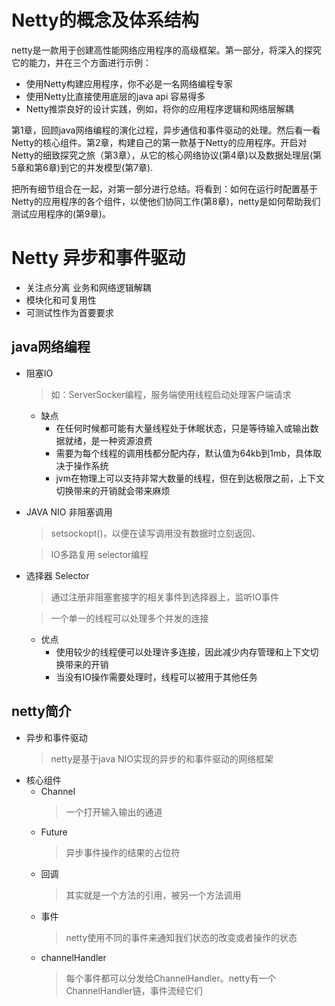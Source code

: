 # Netty的概念及体系结构

netty是一款用于创建高性能网络应用程序的高级框架。第一部分，将深入的探究它的能力，并在三个方面进行示例：
- 使用Netty构建应用程序，你不必是一名网络编程专家
- 使用Netty比直接使用底层的java api 容易得多
- Netty推崇良好的设计实践，例如，将你的应用程序逻辑和网络层解耦

第1章，回顾java网络编程的演化过程，异步通信和事件驱动的处理。然后看一看Netty的核心组件。第2章，构建自己的第一款基于Netty的应用程序。开启对Netty的细致探究之旅（第3章），从它的核心网络协议(第4章)以及数据处理层(第5章和第6章)到它的并发模型(第7章).

把所有细节组合在一起，对第一部分进行总结。将看到：如何在运行时配置基于Netty的应用程序的各个组件，以使他们协同工作(第8章)，netty是如何帮助我们测试应用程序的(第9章)。


# Netty 异步和事件驱动

- 关注点分离 业务和网络逻辑解耦
- 模块化和可复用性
- 可测试性作为首要要求

## java网络编程
- 阻塞IO
  > 如：ServerSocker编程，服务端使用线程启动处理客户端请求
  - 缺点
    - 在任何时候都可能有大量线程处于休眠状态，只是等待输入或输出数据就绪，是一种资源浪费
    - 需要为每个线程的调用栈都分配内存，默认值为64kb到1mb，具体取决于操作系统
    - jvm在物理上可以支持非常大数量的线程，但在到达极限之前，上下文切换带来的开销就会带来麻烦

- JAVA NIO 非阻塞调用
  > setsockopt()，以便在读写调用没有数据时立刻返回、

  > IO多路复用 selector编程

- 选择器 Selector
  > 通过注册非阻塞套接字的相关事件到选择器上，监听IO事件

  > 一个单一的线程可以处理多个并发的连接
  - 优点
    - 使用较少的线程便可以处理许多连接，因此减少内存管理和上下文切换带来的开销
    - 当没有IO操作需要处理时，线程可以被用于其他任务

## netty简介

- 异步和事件驱动
  >  netty是基于java NIO实现的异步的和事件驱动的网络框架
- 核心组件
  - Channel 
    > 一个打开输入输出的通道 
  - Future
    > 异步事件操作的结果的占位符
  - 回调
    > 其实就是一个方法的引用，被另一个方法调用
  - 事件
    > netty使用不同的事件来通知我们状态的改变或者操作的状态
  - channelHandler
    > 每个事件都可以分发给ChannelHandler。netty有一个ChannelHandler链，事件流经它们
  
  